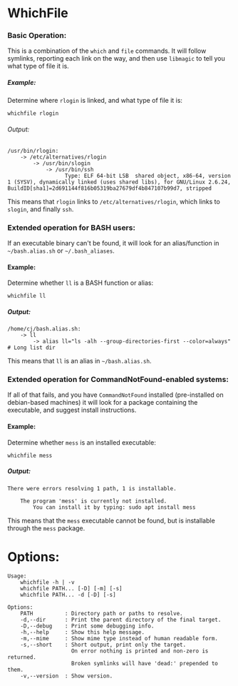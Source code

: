 # WhichFile

### Basic Operation:

This is a combination of the `which` and `file` commands.
It will follow symlinks, reporting each link on the way, and then use
`libmagic` to tell you what type of file it is.

##### Example:

Determine where `rlogin` is linked, and what type of file it is:

```
whichfile rlogin
```

###### Output:
```
/usr/bin/rlogin:
    -> /etc/alternatives/rlogin
        -> /usr/bin/slogin
            -> /usr/bin/ssh
                  Type: ELF 64-bit LSB  shared object, x86-64, version 1 (SYSV), dynamically linked (uses shared libs), for GNU/Linux 2.6.24, BuildID[sha1]=2d691144f816b05319ba27679df4b847107b99d7, stripped
```

This means that `rlogin` links to `/etc/alternatives/rlogin`,
which links to `slogin`, and finally `ssh`.

### Extended operation for BASH users:

If an executable binary can't be found, it will look for an alias/function in
`~/bash.alias.sh` or `~/.bash_aliases`.

#### Example:

Determine whether `ll` is a BASH function or alias:

```
whichfile ll
```

##### Output:
```
/home/cj/bash.alias.sh:
    -> ll
        -> alias ll="ls -alh --group-directories-first --color=always" # Long list dir
```

This means that `ll` is an alias in `~/bash.alias.sh`.

### Extended operation for CommandNotFound-enabled systems:

If all of that fails, and you have `CommandNotFound` installed
(pre-installed on debian-based machines) it will look for a package
containing the executable, and suggest install instructions.

#### Example:

Determine whether `mess` is an installed executable:

```
whichfile mess
```

##### Output:

```
There were errors resolving 1 path, 1 is installable.

    The program 'mess' is currently not installed.
        You can install it by typing: sudo apt install mess
```

This means that the `mess` executable cannot be found, but is installable
through the `mess` package.

# Options:

```
Usage:
    whichfile -h | -v
    whichfile PATH... [-D] [-m] [-s]
    whichfile PATH... -d [-D] [-s]

Options:
    PATH          : Directory path or paths to resolve.
    -d,--dir      : Print the parent directory of the final target.
    -D,--debug    : Print some debugging info.
    -h,--help     : Show this help message.
    -m,--mime     : Show mime type instead of human readable form.
    -s,--short    : Short output, print only the target.
                    On error nothing is printed and non-zero is returned.
                    Broken symlinks will have 'dead:' prepended to them.
    -v,--version  : Show version.
```

